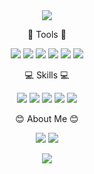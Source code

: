 <div align="center">
<img src="https://capsule-render.vercel.app/api?type=waving&color=auto&height=150&section=header&text=Hi!%20Hello!&fontSize=40" />

:hammer: Tools :hammer:

<img src="https://img.shields.io/badge/Unity-FFFFFF?style=flat-square&logo=unity&logoColor=black"/> <img src="https://img.shields.io/badge/AbletonLive-000000?style=flat-square&logo=abletonlive&logoColor=white"/> <img src="https://img.shields.io/badge/Apple-Logic%20X-lightgrey"/> <img src="https://img.shields.io/badge/VisualStudio-5C2D91?style=flat-square&logo=visualstudio&logoColor=white"/> <img src="https://img.shields.io/badge/Sourcetree-0052CC?style=flat-square&logo=sourcetree&logoColor=white"/> <img src="https://img.shields.io/badge/Github-181717?style=flat-square&logo=github&logoColor=white"/>

:computer: Skills :computer:

<img src="https://img.shields.io/badge/C-A8B9CC?style=flat-square&logo=&logoColor=black"/> <img src="https://img.shields.io/badge/C++-00599C?style=flat-square&logo=&logoColor=black"/> <img src="https://img.shields.io/badge/CSharp-239120?style=flat-square&logo=csharp&logoColor=white"/> <img src="https://img.shields.io/badge/-SFX-9cf"/> <img src="https://img.shields.io/badge/-BGM-yellow"/>

:blush: About Me :blush:
  
<a href="https://velog.io/@mocha-rm"><img src="https://img.shields.io/badge/Velog-20C997?style=flat-square&logo=velog&logoColor=white"/></a> <a href="mailto:blogerhong@naver.com"><img src="https://img.shields.io/badge/Naver-03C75A?style=flat-square&logo=naver&logoColor=white&link=mailto:blogerhong@naver.com"/></a>

<img src="https://capsule-render.vercel.app/api?type=waving&color=auto&height=150&section=footer&text=&fontSize=90" />
</div>
